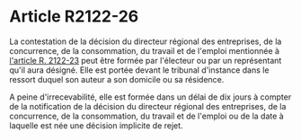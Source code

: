 # Article R2122-26

La contestation de la décision du directeur régional des entreprises, de la concurrence, de la consommation, du travail et de l'emploi mentionnée à [l'article R. 2122-23][1] peut être formée par l'électeur ou par un représentant qu'il aura désigné. Elle est portée devant le tribunal d'instance dans le ressort duquel son auteur a son domicile ou sa résidence. 
  
  
A peine d'irrecevabilité, elle est formée dans un délai de dix jours à compter de la notification de la décision du directeur régional des entreprises, de la concurrence, de la consommation, du travail et de l'emploi ou de la date à laquelle est née une décision implicite de rejet.

 [1]: /affichCodeArticle.do?cidTexte=LEGITEXT000006072050&idArticle=LEGIARTI000024280398&dateTexte=&categorieLien=cid
